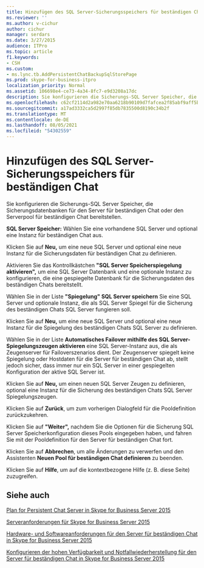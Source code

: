 ```yaml
---
title: Hinzufügen des SQL Server-Sicherungsspeichers für beständigen Chat
ms.reviewer: ''
ms.author: v-cichur
author: cichur
manager: serdars
ms.date: 3/27/2015
audience: ITPro
ms.topic: article
f1.keywords:
- CSH
ms.custom:
- ms.lync.tb.AddPersistentChatBackupSqlStorePage
ms.prod: skype-for-business-itpro
localization_priority: Normal
ms.assetid: 106698e4-ce73-4a34-8fc7-e9d3208a17dc
description: Sie konfigurieren die Sicherungs-SQL Server Speicher, die Sicherungsdatenbanken für den Server für beständigen Chat oder den Serverpool für beständigen Chat bereitstellen.
ms.openlocfilehash: c62cf2114d2a982e70aa6218b90109d7fafcea2f85abf9aff5bfd155a5ddef76
ms.sourcegitcommit: a17ad3332ca5d2997f85db7835500d8190c34b2f
ms.translationtype: MT
ms.contentlocale: de-DE
ms.lasthandoff: 08/05/2021
ms.locfileid: "54302559"
---
```

# <a name="add-persistent-chat-backup-sql-server-store"></a>Hinzufügen des SQL Server-Sicherungsspeichers für beständigen Chat
 
Sie konfigurieren die Sicherungs-SQL Server Speicher, die Sicherungsdatenbanken für den Server für beständigen Chat oder den Serverpool für beständigen Chat bereitstellen.
  
 **SQL Server Speicher:** Wählen Sie eine vorhandene SQL Server und optional eine Instanz für beständigen Chat aus.
  
Klicken Sie auf **Neu,** um eine neue SQL Server und optional eine neue Instanz für die Sicherungsdaten für beständigen Chat zu definieren.
  
Aktivieren Sie das Kontrollkästchen **"SQL Server Speicherspiegelung aktivieren",** um eine SQL Server Datenbank und eine optionale Instanz zu konfigurieren, die eine gespiegelte Datenbank für die Sicherungsdaten des beständigen Chats bereitstellt.
  
Wählen Sie in der Liste **"Spiegelung" SQL Server speichern** Sie eine SQL Server und optionale Instanz, die als SQL Server Spiegel für die Sicherung des beständigen Chats SQL Server fungieren soll.
  
Klicken Sie auf **Neu,** um eine neue SQL Server und optional eine neue Instanz für die Spiegelung des beständigen Chats SQL Server zu definieren.
  
Wählen Sie in der Liste **Automatisches Failover mithilfe des SQL Server-Spiegelungszeugen aktivieren** eine SQL Server-Instanz aus, die als Zeugenserver für Failoverszenarios dient. Der Zeugenserver spiegelt keine Spiegelung oder Hostdaten für die Server für beständigen Chat ab, stellt jedoch sicher, dass immer nur ein SQL Server in einer gespiegelten Konfiguration der aktive SQL Server ist.
  
Klicken Sie auf **Neu,** um einen neuen SQL Server Zeugen zu definieren, optional eine Instanz für die Sicherung des beständigen Chats SQL Server Spiegelungszeugen.
  
Klicken Sie auf **Zurück**, um zum vorherigen Dialogfeld für die Pooldefinition zurückzukehren.
  
Klicken Sie auf **"Weiter",** nachdem Sie die Optionen für die Sicherung SQL Server Speicherkonfiguration dieses Pools eingegeben haben, und fahren Sie mit der Pooldefinition für den Server für beständigen Chat fort.
  
Klicken Sie auf **Abbrechen**, um alle Änderungen zu verwerfen und den Assistenten **Neuen Pool für beständigen Chat definieren** zu beenden.
  
Klicken Sie auf **Hilfe**, um auf die kontextbezogene Hilfe (z. B. diese Seite) zuzugreifen.
  
## <a name="see-also"></a>Siehe auch

[Plan for Persistent Chat Server in Skype for Business Server 2015](../../plan-your-deployment/persistent-chat-server/persistent-chat-server.md)
  
[Serveranforderungen für Skype for Business Server 2015](../../plan-your-deployment/requirements-for-your-environment/server-requirements.md)
  
[Hardware- und Softwareanforderungen für den Server für beständigen Chat in Skype for Business Server 2015](../../plan-your-deployment/persistent-chat-server/hardware-and-software-requirements.md)
  
[Konfigurieren der hohen Verfügbarkeit und Notfallwiederherstellung für den Server für beständigen Chat in Skype for Business Server 2015](../../deploy/deploy-persistent-chat-server/configure-hadr-for-persistent-chat.md)
